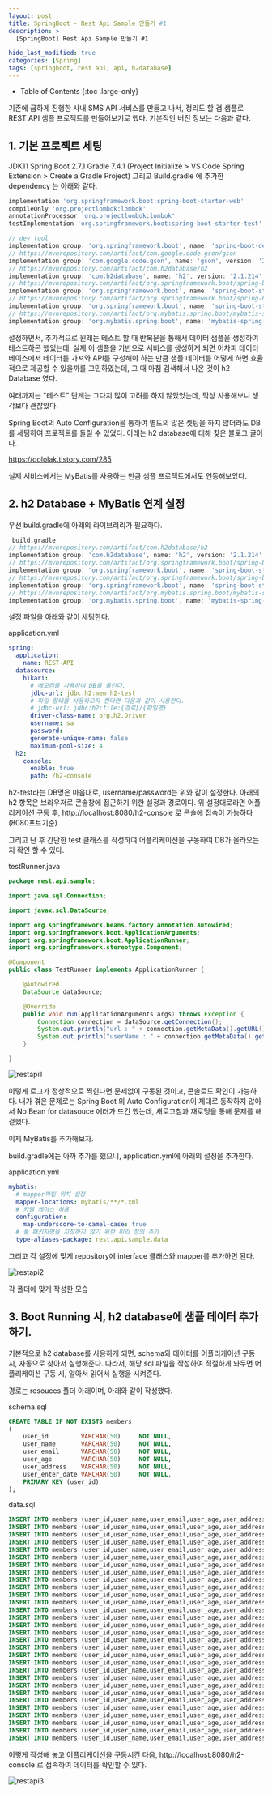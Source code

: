 ```yaml
---
layout: post
title: SpringBoot - Rest Api Sample 만들기 #1
description: >
  [SpringBoot] Rest Api Sample 만들기 #1

hide_last_modified: true
categories: [Spring]
tags: [springboot, rest api, api, h2database]
---
```


- Table of Contents
{:toc .large-only}

기존에 급하게 진행한 사내 SMS API 서비스를 만들고 나서, 정리도 할 겸 샘플로 REST API 샘플 프로젝트를 만들어보기로 했다.
기본적인 버전 정보는 다음과 같다.

## 1. 기본 프로젝트 세팅

JDK11
Spring Boot 2.7.1
Gradle 7.4.1 (Project Initialize > VS Code Spring Extension > Create a Gradle Project)
그리고 Build.gradle 에 추가한 dependency 는 아래와 같다.

```gradle
implementation 'org.springframework.boot:spring-boot-starter-web'
compileOnly 'org.projectlombok:lombok'
annotationProcessor 'org.projectlombok:lombok'
testImplementation 'org.springframework.boot:spring-boot-starter-test'

// dev tool
implementation group: 'org.springframework.boot', name: 'spring-boot-devtools'
// https://mvnrepository.com/artifact/com.google.code.gson/gson
implementation group: 'com.google.code.gson', name: 'gson', version: '2.8.9'
// https://mvnrepository.com/artifact/com.h2database/h2
implementation group: 'com.h2database', name: 'h2', version: '2.1.214'
// https://mvnrepository.com/artifact/org.springframework.boot/spring-boot-starter-data-jdbc
implementation group: 'org.springframework.boot', name: 'spring-boot-starter-data-jdbc', version: '2.7.1'
// https://mvnrepository.com/artifact/org.springframework.boot/spring-boot-starter-data-jpa
implementation group: 'org.springframework.boot', name: 'spring-boot-starter-data-jpa', version: '2.7.1'
// https://mvnrepository.com/artifact/org.mybatis.spring.boot/mybatis-spring-boot-starter
implementation group: 'org.mybatis.spring.boot', name: 'mybatis-spring-boot-starter', version: '2.2.2'
```

설정하면서, 추가적으로 원래는 테스트 할 때 반복문을 통해서 데이터 샘플을 생성하여 테스트하곤 했었는데, 실제 이 샘플을 기반으로 서비스를 생성하게 되면 어차피 데이터베이스에서 데이터를 가져와 API를 구성해야 하는 만큼 샘플 데이터를 어떻게 하면 효율적으로 제공할 수 있을까를 고민하였는데, 그 때 마침 검색해서 나온 것이 h2 Database 였다.

여태까지는 "테스트" 단계는 그다지 많이 고려를 하지 않았었는데, 막상 사용해보니 생각보다 괜찮았다.

Spring Boot의 Auto Configuration을 통하여 별도의 많은 셋팅을 하지 않더라도 DB를 세팅하여 프로젝트를 돌릴 수 있었다.
아래는 h2 database에 대해 찾은 블로그 글이다.

https://dololak.tistory.com/285

실제 서비스에서는 MyBatis를 사용하는 만큼 샘플 프로젝트에서도 연동해보았다.

## 2. h2 Database + MyBatis 연계 설정

우선 build.gradle에 아래의 라이브러리가 필요하다.

```gradle
 build.gradle
// https://mvnrepository.com/artifact/com.h2database/h2
implementation group: 'com.h2database', name: 'h2', version: '2.1.214'
// https://mvnrepository.com/artifact/org.springframework.boot/spring-boot-starter-data-jdbc
implementation group: 'org.springframework.boot', name: 'spring-boot-starter-data-jdbc', version: '2.7.1'
// https://mvnrepository.com/artifact/org.springframework.boot/spring-boot-starter-data-jpa
implementation group: 'org.springframework.boot', name: 'spring-boot-starter-data-jpa', version: '2.7.1'
// https://mvnrepository.com/artifact/org.mybatis.spring.boot/mybatis-spring-boot-starter
implementation group: 'org.mybatis.spring.boot', name: 'mybatis-spring-boot-starter', version: '2.2.2'
```

설정 파일을 아래와 같이 세팅한다.

application.yml

```yml
spring:
  application:
    name: REST-API
  datasource:
    hikari:
      # 메모리를 사용하여 DB를 올린다.
      jdbc-url: jdbc:h2:mem:h2-test
      # 파일 형태를 사용하고자 한다면 다음과 같이 사용한다.
      # jdbc-url: jdbc:h2:file:{경로}/{파일명}
      driver-class-name: org.h2.Driver
      username: sa
      password:
      generate-unique-name: false
      maximum-pool-size: 4
  h2:
    console:
      enable: true
      path: /h2-console
```

h2-test라는 DB명은 마음대로, username/password는 위와 같이 설정한다. 아래의 h2 항목은 브라우저로 콘솔창에 접근하기 위한 설정과 경로이다. 위 설정대로라면 어플리케이션 구동 후, http://localhost:8080/h2-console 로 콘솔에 접속이 가능하다(8080포트기준)

그리고 난 후 간단한 test 클래스를 작성하여 어플리케이션을 구동하여 DB가 올라오는지 확인 할 수 있다.

testRunner.java

```java
package rest.api.sample;

import java.sql.Connection;

import javax.sql.DataSource;

import org.springframework.beans.factory.annotation.Autowired;
import org.springframework.boot.ApplicationArguments;
import org.springframework.boot.ApplicationRunner;
import org.springframework.stereotype.Component;

@Component
public class TestRunner implements ApplicationRunner {

    @Autowired
    DataSource dataSource;

    @Override
    public void run(ApplicationArguments args) throws Exception {
        Connection connection = dataSource.getConnection();
        System.out.println("url : " + connection.getMetaData().getURL());
        System.out.println("userName : " + connection.getMetaData().getUserName());
    }

}
```

![restapi1](/assets/img/Spring/restapi1.png)

이렇게 로그가 정상적으로 찍힌다면 문제없이 구동된 것이고, 콘솔로도 확인이 가능하다.
내가 겪은 문제로는 Spring Boot 의 Auto Configuration이 제대로 동작하지 않아서 No Bean for datasouce 에러가 뜨긴 했는데, 새로고침과 재로딩을 통해 문제를 해결했다.

이제 MyBatis를 추가해보자.

build.gradle에는 아까 추가를 했으니, application.yml에 아래의 설정을 추가한다.

application.yml

```yml
mybatis:
  # mapper파일 위치 설정
  mapper-locations: mybatis/**/*.xml
  # 카멜 케이스 허용
  configuration:
    map-underscore-to-camel-case: true
  # 풀 패키지명을 지정하지 않기 위한 미리 정의 추가
  type-aliases-package: rest.api.sample.data
```

그리고 각 설정에 맞게 repository에 interface 클래스와 mapper를 추가하면 된다.

![restapi2](/assets/img/Spring/restapi2.png)

각 폴더에 맞게 작성한 모습

## 3. Boot Running 시, h2 database에 샘플 데이터 추가하기.

기본적으로 h2 database를 사용하게 되면, schema와 데이터를 어플리케이션 구동 시, 자동으로 찾아서 실행해준다.
따라서, 해당 sql 파일을 작성하여 적절하게 놔두면 어플리케이션 구동 시, 알아서 읽어서 실행을 시켜준다.

경로는 resouces 폴더 아래이며, 아래와 같이 작성했다.

schema.sql

```sql
CREATE TABLE IF NOT EXISTS members
(
    user_id         VARCHAR(50)     NOT NULL,
    user_name       VARCHAR(50)     NOT NULL,
    user_email      VARCHAR(50)     NOT NULL,
    user_age        VARCHAR(50)     NOT NULL,
    user_address    VARCHAR(50)     NOT NULL,
    user_enter_date VARCHAR(50)     NOT NULL,
    PRIMARY KEY (user_id)
);
```

data.sql

```sql
INSERT INTO members (user_id,user_name,user_email,user_age,user_address,user_enter_date) VALUES ('user1','유저1','user1@user.net','1','서울시 유저구 유저동 1길','2022-07-01');
INSERT INTO members (user_id,user_name,user_email,user_age,user_address,user_enter_date) VALUES ('user2','유저2','user2@user.net','2','서울시 유저구 유저동 2길','2022-07-01');
INSERT INTO members (user_id,user_name,user_email,user_age,user_address,user_enter_date) VALUES ('user3','유저3','user3@user.net','3','서울시 유저구 유저동 3길','2022-07-01');
INSERT INTO members (user_id,user_name,user_email,user_age,user_address,user_enter_date) VALUES ('user4','유저4','user4@user.net','4','서울시 유저구 유저동 4길','2022-07-01');
INSERT INTO members (user_id,user_name,user_email,user_age,user_address,user_enter_date) VALUES ('user5','유저5','user5@user.net','5','서울시 유저구 유저동 5길','2022-07-01');
INSERT INTO members (user_id,user_name,user_email,user_age,user_address,user_enter_date) VALUES ('user6','유저6','user6@user.net','6','서울시 유저구 유저동 6길','2022-07-01');
INSERT INTO members (user_id,user_name,user_email,user_age,user_address,user_enter_date) VALUES ('user7','유저7','user7@user.net','7','서울시 유저구 유저동 7길','2022-07-01');
INSERT INTO members (user_id,user_name,user_email,user_age,user_address,user_enter_date) VALUES ('user8','유저8','user8@user.net','8','서울시 유저구 유저동 8길','2022-07-01');
INSERT INTO members (user_id,user_name,user_email,user_age,user_address,user_enter_date) VALUES ('user9','유저9','user9@user.net','9','서울시 유저구 유저동 9길','2022-07-01');
INSERT INTO members (user_id,user_name,user_email,user_age,user_address,user_enter_date) VALUES ('user10','유저10','user10@user.net','10','서울시 유저구 유저동 10길','2022-07-01');
INSERT INTO members (user_id,user_name,user_email,user_age,user_address,user_enter_date) VALUES ('user11','유저11','user11@user.net','11','서울시 유저구 유저동 11길','2022-07-01');
INSERT INTO members (user_id,user_name,user_email,user_age,user_address,user_enter_date) VALUES ('user12','유저12','user12@user.net','12','서울시 유저구 유저동 12길','2022-07-01');
INSERT INTO members (user_id,user_name,user_email,user_age,user_address,user_enter_date) VALUES ('user13','유저13','user13@user.net','13','서울시 유저구 유저동 13길','2022-07-01');
INSERT INTO members (user_id,user_name,user_email,user_age,user_address,user_enter_date) VALUES ('user14','유저14','user14@user.net','14','서울시 유저구 유저동 14길','2022-07-01');
INSERT INTO members (user_id,user_name,user_email,user_age,user_address,user_enter_date) VALUES ('user15','유저15','user15@user.net','15','서울시 유저구 유저동 15길','2022-07-01');
INSERT INTO members (user_id,user_name,user_email,user_age,user_address,user_enter_date) VALUES ('user16','유저16','user16@user.net','16','서울시 유저구 유저동 16길','2022-07-01');
INSERT INTO members (user_id,user_name,user_email,user_age,user_address,user_enter_date) VALUES ('user17','유저17','user17@user.net','17','서울시 유저구 유저동 17길','2022-07-01');
INSERT INTO members (user_id,user_name,user_email,user_age,user_address,user_enter_date) VALUES ('user18','유저18','user18@user.net','18','서울시 유저구 유저동 18길','2022-07-01');
INSERT INTO members (user_id,user_name,user_email,user_age,user_address,user_enter_date) VALUES ('user19','유저19','user19@user.net','19','서울시 유저구 유저동 19길','2022-07-01');
INSERT INTO members (user_id,user_name,user_email,user_age,user_address,user_enter_date) VALUES ('user20','유저20','user20@user.net','20','서울시 유저구 유저동 20길','2022-07-01');
INSERT INTO members (user_id,user_name,user_email,user_age,user_address,user_enter_date) VALUES ('user21','유저21','user20@user.net','21','서울시 유저구 유저동 21길','2022-07-01');
INSERT INTO members (user_id,user_name,user_email,user_age,user_address,user_enter_date) VALUES ('user22','유저22','user20@user.net','22','서울시 유저구 유저동 22길','2022-07-01');
INSERT INTO members (user_id,user_name,user_email,user_age,user_address,user_enter_date) VALUES ('user23','유저23','user20@user.net','23','서울시 유저구 유저동 23길','2022-07-01');
INSERT INTO members (user_id,user_name,user_email,user_age,user_address,user_enter_date) VALUES ('user24','유저24','user20@user.net','24','서울시 유저구 유저동 24길','2022-07-01');
INSERT INTO members (user_id,user_name,user_email,user_age,user_address,user_enter_date) VALUES ('user25','유저25','user20@user.net','25','서울시 유저구 유저동 25길','2022-07-01');
INSERT INTO members (user_id,user_name,user_email,user_age,user_address,user_enter_date) VALUES ('user26','유저26','user20@user.net','26','서울시 유저구 유저동 26길','2022-07-01');
INSERT INTO members (user_id,user_name,user_email,user_age,user_address,user_enter_date) VALUES ('user27','유저27','user20@user.net','27','서울시 유저구 유저동 27길','2022-07-01');
INSERT INTO members (user_id,user_name,user_email,user_age,user_address,user_enter_date) VALUES ('user28','유저28','user20@user.net','28','서울시 유저구 유저동 28길','2022-07-01');
INSERT INTO members (user_id,user_name,user_email,user_age,user_address,user_enter_date) VALUES ('user29','유저29','user20@user.net','29','서울시 유저구 유저동 29길','2022-07-01');
INSERT INTO members (user_id,user_name,user_email,user_age,user_address,user_enter_date) VALUES ('user30','유저30','user20@user.net','30','서울시 유저구 유저동 30길','2022-07-01');
```

이렇게 작성해 놓고 어플리케이션을 구동시킨 다음, http://localhost:8080/h2-console 로 접속하여 데이터를 확인할 수 있다.

![restapi3](/assets/img/Spring/restapi3.png)
